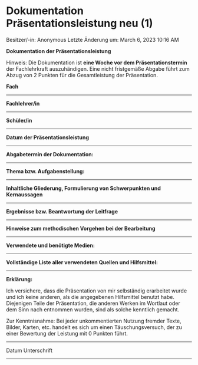 # Dokumentation Präsentationsleistung neu (1)

Besitzer/-in: Anonymous
Letzte Änderung um: March 6, 2023 10:16 AM

**Dokumentation der Präsentationsleistung**

Hinweis: Die Dokumentation ist **eine Woche vor dem Präsentationstermin** der Fachlehrkraft auszuhändigen. Eine nicht fristgemäße Abgabe führt zum Abzug von 2 Punkten für die Gesamtleistung der Präsentation.

**Fach**

---

**Fachlehrer/in**

---

**Schüler/in**

---

**Datum der Präsentationsleistung**

---

**Abgabetermin der Dokumentation:**

---

**Thema bzw. Aufgabenstellung:**

---

**Inhaltliche Gliederung, Formulierung von Schwerpunkten und Kernaussagen**

---

**Ergebnisse bzw. Beantwortung der Leitfrage**

---

**Hinweise zum methodischen Vorgehen bei der Bearbeitung**

---

**Verwendete und benötigte Medien:**

---

**Vollständige Liste aller verwendeten Quellen und Hilfsmittel:**

---

**Erklärung:**

Ich versichere, dass die Präsentation von mir selbständig erarbeitet wurde und ich keine anderen, als die angegebenen Hilfsmittel benutzt habe. Diejenigen Teile der Präsentation, die anderen Werken im Wortlaut oder dem Sinn nach entnommen wurden, sind als solche kenntlich gemacht.

Zur Kenntnisnahme: Bei jeder unkommentierten Nutzung fremder Texte, Bilder, Karten, etc. handelt es sich um einen Täuschungsversuch, der zu einer Bewertung der Leistung mit 0 Punkten führt.

______________ _________________________________

Datum Unterschrift

---